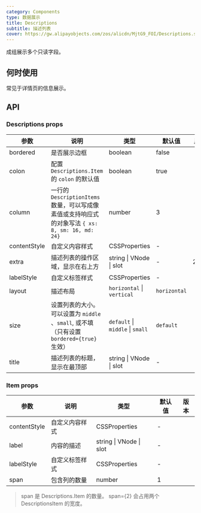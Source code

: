 ```yaml
---
category: Components
type: 数据展示
title: Descriptions
subtitle: 描述列表
cover: https://gw.alipayobjects.com/zos/alicdn/MjtG9_FOI/Descriptions.svg
---
```


成组展示多个只读字段。

## 何时使用

常见于详情页的信息展示。

## API

### Descriptions props

| 参数 | 说明 | 类型 | 默认值 | 版本 |  |  |
| --- | --- | --- | --- | --- | --- | --- |
| bordered | 是否展示边框 | boolean | false |  |  |  |
| colon | 配置 `Descriptions.Item` 的 `colon` 的默认值 | boolean | true |  |  |  |
| column | 一行的 `DescriptionItems` 数量，可以写成像素值或支持响应式的对象写法 `{ xs: 8, sm: 16, md: 24}` | number | 3 |  |  |  |
| contentStyle | 自定义内容样式 | CSSProperties | - |  |  |  |
| extra | 描述列表的操作区域，显示在右上方 | string \| VNode \| slot | - | 2.0.0 |  |  |
| labelStyle | 自定义标签样式 | CSSProperties | - |  |  |  |
| layout | 描述布局 | `horizontal` \| `vertical` | `horizontal` |  |  |
| size | 设置列表的大小。可以设置为 `middle` 、`small`, 或不填（只有设置 `bordered={true}` 生效） | `default` \| `middle` \| `small` | `default` |  |
| title | 描述列表的标题，显示在最顶部 | string \| VNode \| slot | - |  |  |  |

### Item props

| 参数         | 说明           | 类型                    | 默认值 | 版本  |
| ------------ | -------------- | ----------------------- | ------ | ----- |
| contentStyle | 自定义内容样式 | CSSProperties           | -      |  |
| label        | 内容的描述     | string \| VNode \| slot | -      |       |
| labelStyle   | 自定义标签样式 | CSSProperties           | -      |  |
| span         | 包含列的数量   | number                  | 1      |       |

> span 是 Descriptions.Item 的数量。 span={2} 会占用两个 DescriptionsItem 的宽度。
